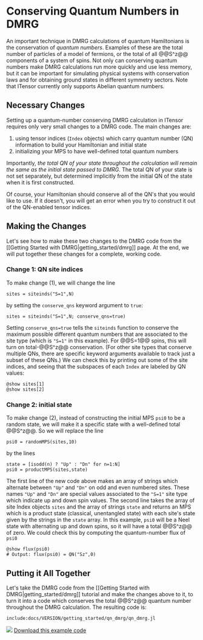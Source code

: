# Conserving Quantum Numbers in DMRG

An important technique in DMRG calculations of quantum Hamiltonians
is the conservation of _quantum numbers_. Examples of these are the
total number of particles of a model of fermions, or the total of all
@@S^z@@ components of a system of spins. Not only can conserving quantum
numbers make DMRG calculations run more quickly and use less memory, but
it can be important for simulating physical systems with conservation
laws and for obtaining ground states in different symmetry sectors.
Note that ITensor currently only supports Abelian quantum numbers.

## Necessary Changes

Setting up a quantum-number conserving DMRG calculation in ITensor requires
only very small changes to a DMRG code. The main changes are:

1. using tensor indices (`Index` objects)
which carry quantum number (QN) information to build your Hamiltonian and 
initial state
2. initializing your MPS to have well-defined total quantum numbers

Importantly, _the total QN of your state throughout the calculation will 
remain the same as the initial state passed to DMRG_.
The total QN of your state is not set separately, but determined 
implicitly from the initial QN of the state when it is first constructed.

Of course, your Hamiltonian should conserve all of the QN's that you would
like to use. If it doesn't, you will get an error when you try to construct
it out of the QN-enabled tensor indices.

## Making the Changes

Let's see how to make these two changes to the DMRG code from the 
[[Getting Started with DMRG|getting_started/dmrg]] page. At the end,
we will put together these changes for a complete, working code.

### Change 1: QN site indices

To make change (1), we will change the line

    sites = siteinds("S=1",N)

by setting the `conserve_qns` keyword argument to `true`:

    sites = siteinds("S=1",N; conserve_qns=true)

Setting `conserve_qns=true` tells the `siteinds` function to conserve
the maximum possible different quantum numbers that are associated to the site
type (which is `"S=1"` in this example). For @@S=1@@ spins, this will turn on
total-@@S^z@@ conservation.
(For other site types that conserve multiple QNs, there are specific keyword 
arguments available to track just a subset of these QNs.)
We can check this by printing out some of the site indices, and seeing that the
subspaces of each `Index` are labeled by QN values:

    @show sites[1]
    @show sites[2]

### Change 2: initial state

To make change (2), instead of constructing the initial MPS `psi0` to be a random
state, we will make it a specific state with a well-defined total @@S^z@@. 
So we will replace the line

    psi0 = randomMPS(sites,10)

by the lines

    state = [isodd(n) ? "Up" : "Dn" for n=1:N]
    psi0 = productMPS(sites,state)

The first line of the new code above makes an array of strings which 
alternate between `"Up"` and `"Dn"` on odd and even numbered sites.
These names `"Up"` and `"Dn"` are special values associated to the `"S=1"` 
site type which indicate up and down spin values. The second line takes
the array of site Index objects `sites` and the array of strings `state`
and returns an MPS which is a product state (classical, unentangled state)
with each site's state given by the strings in the `state` array.
In this example, `psi0` will be a Neel state with alternating up and down 
spins, so it will have a total @@S^z@@ of zero. We could check this by
computing the quantum-number flux of `psi0`

    @show flux(psi0)
    # Output: flux(psi0) = QN("Sz",0)

## Putting it All Together

Let's take the DMRG code from the [[Getting Started with DMRG|getting_started/dmrg]]
tutorial and make the changes above to it, to turn it into a code which conserves 
the total @@S^z@@ quantum number throughout the DMRG calculation. The resulting code is:


    include:docs/VERSION/getting_started/qn_dmrg/qn_dmrg.jl

<img class="icon" src="docs/VERSION/install.png"/>&nbsp;<a href="docs/VERSION/getting_started/qn_dmrg/qn_dmrg.jl">Download this example code</a>



